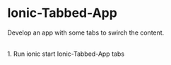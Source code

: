 # Ionic-Tabbed-App
Develop an app with some tabs to swirch the content.


<br>
1. Run ionic start Ionic-Tabbed-App tabs<br>
